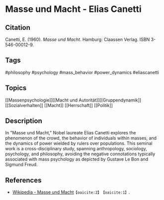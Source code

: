 # Masse und Macht - Elias Canetti

## Citation

Canetti, E. (1960). _Masse und Macht_. Hamburg: Claassen Verlag. ISBN
3-546-00012-9.

## Tags

#philosophy #psychology #mass_behavior #power_dynamics #eliascanetti

## Topics

[[Massenpsychologie]][[Macht und Autorität]][[Gruppendynamik]][[Sozialverhalten]]
[[Macht]] [[Herrschaft]] [[Politik]]

## Description

In "Masse und Macht," Nobel laureate Elias Canetti explores the phenomenon of
the crowd, the behavior of individuals within masses, and the dynamics of power
wielded by rulers over populations. This seminal work is a cross-disciplinary
study, spanning anthropology, sociology, psychology, and philosophy, avoiding
the negative connotations typically associated with mass psychology as depicted
by Gustave Le Bon and Sigmund Freud.

## References

- [Wikipedia - Masse und Macht](https://de.wikipedia.org/wiki/Masse_und_Macht)&#8203;`【oaicite:2】`&#8203;&#8203;`【oaicite:1】`&#8203;.
